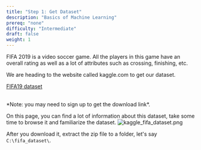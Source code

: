 ```yaml
---
title: "Step 1: Get Dataset"
description: "Basics of Machine Learning"
prereq: "none"
difficulty: "Intermediate"
draft: false
weight: 1
---
```


FIFA 2019 is a video soccer game. All the players in this game have an overall rating as well as a lot of attributes such as crossing, finishing, etc. 

We are heading to the website called kaggle.com to get our dataset.

[FIFA19 dataset](https://www.kaggle.com/karangadiya/fifa19/)

<br>
 *Note: you may need to sign up to get the download link*.
<br>

On this page, you can find a lot of information about this dataset, take some time to browse it and familiarize the dataset.
![kaggle_fifa_dataset.png](../images/kaggle_fifa_dataset.png)

After you download it, extract the zip file to a folder, let's say `C:\fifa_dataset\`.